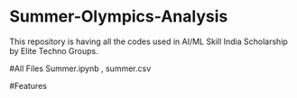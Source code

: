 # Summer-Olympics-Analysis
This repository is having all the codes used in AI/ML Skill India Scholarship by Elite Techno Groups.

#All Files
Summer.ipynb , summer.csv

#Features

